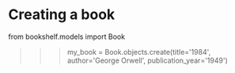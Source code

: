 # Creating a book
from bookshelf.models import Book
>>> my_book = Book.objects.create(title='1984', author='George Orwell', publication_year='1949')                  
>>> 
